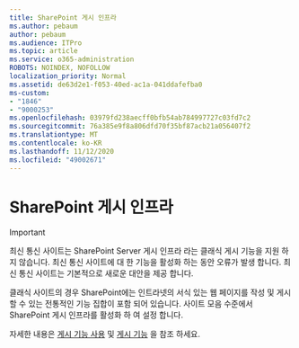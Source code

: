 ```yaml
---
title: SharePoint 게시 인프라
ms.author: pebaum
author: pebaum
ms.audience: ITPro
ms.topic: article
ms.service: o365-administration
ROBOTS: NOINDEX, NOFOLLOW
localization_priority: Normal
ms.assetid: de63d2e1-f053-40ed-ac1a-041ddafefba0
ms-custom:
- "1846"
- "9000253"
ms.openlocfilehash: 03979fd238aecff0bfb54ab784997727c03fd7c2
ms.sourcegitcommit: 76a385e9f8a806dfd70f35bf87acb21a056407f2
ms.translationtype: MT
ms.contentlocale: ko-KR
ms.lasthandoff: 11/12/2020
ms.locfileid: "49002671"
---
```

# <a name="sharepoint-publishing-infrastructure"></a>SharePoint 게시 인프라

> [!IMPORTANT]
> 최신 통신 사이트는 SharePoint Server 게시 인프라 라는 클래식 게시 기능을 지원 하지 않습니다. 최신 통신 사이트에 대 한 기능을 활성화 하는 동안 오류가 발생 합니다. 최신 통신 사이트는 기본적으로 새로운 대안을 제공 합니다.

클래식 사이트의 경우 SharePoint에는 인트라넷의 서식 있는 웹 페이지를 작성 및 게시할 수 있는 전통적인 기능 집합이 포함 되어 있습니다. 사이트 모음 수준에서 SharePoint 게시 인프라를 활성화 하 여 설정 합니다.

자세한 내용은 [게시 기능 사용](https://support.office.com/article/Enable-publishing-features-479677A6-8B33-4AC7-907D-071C1C7E4518) 및 [게시 기능](https://support.office.com/article/Features-enabled-in-a-SharePoint-Online-publishing-site-3AB3810C-3C2C-4361-9D0E-0CBE666EA0B0?wt.mc_id=O365_Portal_MMaven#__toc336865553) 을 참조 하세요.
